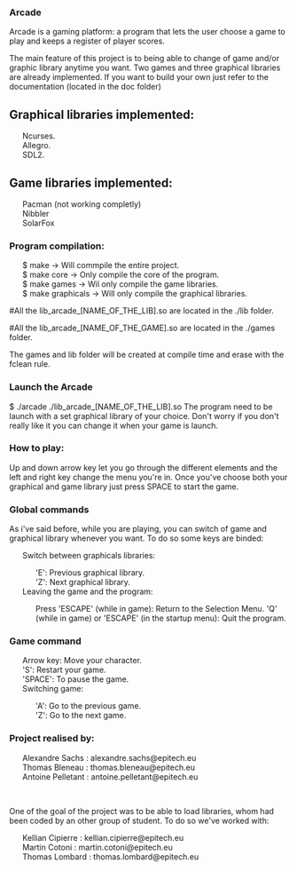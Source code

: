 <h3>Arcade</h3>
<p>
Arcade is a gaming platform: a program that lets the user choose a game to play and keeps a register of player scores.
</p>
<p>
  The main feature of this project is to being able to change of game and/or graphic library anytime you want.
  Two games and three graphical libraries are already implemented.
  If you want to build your own just refer to the documentation (located in the doc folder)
</p>

<h2>Graphical libraries implemented:</h2>
<ul style="list-style-type:none">
  <li>Ncurses.</li>
  <li>Allegro.</li>
  <li>SDL2.</li>
 </ul>

<h2>Game libraries implemented:</h2>
<ul style="list-style-type:none">
  <li>Pacman (not working completly)</li>
  <li>Nibbler</li>
  <li>SolarFox</li>
 </ul>

<h3>Program compilation:</h3>
<p>
  <ul style="list-style-type:none">
    <li>$ make -> Will commpile the entire project.</li>
  <li>$ make core -> Only compile the core of the program.</li>
  <li>$ make games -> Wil only compile the game libraries.</li>
  <li>$ make graphicals -> Will only compile the graphical libraries.</li>
    </ul>
  #All the lib_arcade_[NAME_OF_THE_LIB].so are located in the ./lib folder.

  #All the lib_arcade_[NAME_OF_THE_GAME].so are located in the ./games folder.

  The games and lib folder will be created at compile time and erase with the fclean rule.
</p>

<h3>Launch the Arcade</h3>
<p>
  $ ./arcade ./lib_arcade_[NAME_OF_THE_LIB].so
  The program need to be launch with a set graphical library of your choice.
  Don't worry if you don't really like it you can change it when your game is launch.
</p>

<h3>How to play:</h3>
<p>
  Up and down arrow key let you go through the different elements and the left and right key change the menu you're in.
  Once you've choose both your graphical and game library just press SPACE to start the game.
</p>

<h3>Global commands</h3>
<p>
  As i've said before, while you are playing, you can switch of game and graphical library whenever you want.
  To do so some keys are binded:
</p>
<ul style="list-style-type:none">
  <li>Switch between graphicals libraries:</li>
  <ul style="list-style-type:none">
    <li> 'E': Previous graphical library.</li>
    <li> 'Z': Next graphical library.</li>
  </ul>
  <li>Leaving the game and the program:</li>
  <ul style="list-style-type:none">
    <il> Press 'ESCAPE' (while in game): Return to the Selection Menu.</li>
    <il> 'Q' (while in game) or 'ESCAPE' (in the startup menu): Quit the program.</li>
  </ul>
</ul>

<h3>Game command</h3>
<ul style="list-style-type:none">
  <li>Arrow key: Move your character.</li>
  <li>'S': Restart your game.</li>
  <li>'SPACE': To pause the game.</li>
  <li>Switching game:</li>
  <ul style="list-style-type:none">
  <li>'A': Go to the previous game.</li>
  <li>'Z': Go to the next game.</li>
  </ul>
</ul>

<h3>Project realised by:</h3>
<ul style="list-style-type:none">
    <li>Alexandre Sachs : alexandre.sachs@epitech.eu</li>
    <li>Thomas Bleneau : thomas.bleneau@epitech.eu</li>
    <il>Antoine Pelletant : antoine.pelletant@epitech.eu</li>
  </ul>
  <br>
<p>
  One of the goal of the project was to be able to load libraries, whom had been coded by an other group of student.
  To do so we've worked with:
  <ul style="list-style-type:none">
    <li>Kellian Cipierre : kellian.cipierre@epitech.eu</li>
    <li>Martin Cotoni : martin.cotoni@epitech.eu</li>
    <li>Thomas Lombard : thomas.lombard@epitech.eu</li>
  </ul>
</p>

